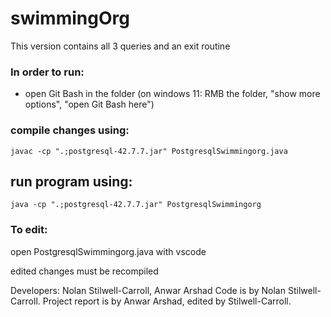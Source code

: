 # swimmingOrg
This version contains all 3 queries and an exit routine

### In order to run:
- open Git Bash in the folder (on windows 11: RMB the folder, "show more options", "open Git Bash here")


### compile changes using:
`javac -cp ".;postgresql-42.7.7.jar" PostgresqlSwimmingorg.java`

## run program using:
`java -cp ".;postgresql-42.7.7.jar" PostgresqlSwimmingorg`

### To edit:
open PostgresqlSwimmingorg.java with vscode

edited changes must be recompiled

Developers: Nolan Stilwell-Carroll, Anwar Arshad
Code is by Nolan Stilwell-Carroll. 
Project report is by Anwar Arshad, edited by Stilwell-Carroll.

